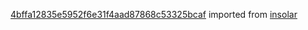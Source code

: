 [4bffa12835e5952f6e31f4aad87868c53325bcaf](https://github.com/insolar/insolar/commit/4bffa12835e5952f6e31f4aad87868c53325bcaf) imported from [insolar](https://github.com/insolar/insolar)
